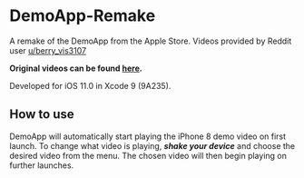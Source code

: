 # DemoApp-Remake
A remake of the DemoApp from the Apple Store. Videos provided by Reddit user [u/berry_vis3107](https://www.reddit.com/user/berry_vis3107)

**Original videos can be found [here](https://www.reddit.com/r/iOSBeta/comments/76ebvr/discussion_iphone_8_demo_app_screensaver_video/?ref=share&ref_source=link).**

Developed for iOS 11.0 in Xcode 9 (9A235).

## How to use
DemoApp will automatically start playing the iPhone 8 demo video on first launch. To change what video is playing, ***shake your device*** and choose the desired video from the menu. The chosen video will then begin playing on further launches.
